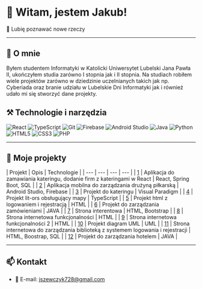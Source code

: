 # 👋 Witam, jestem Jakub!

🚀 Lubię poznawać nowe rzeczy


---

## 💼 O mnie

Byłem studentem Informatyki w Katolicki Uniwersytet Lubelski Jana Pawła II, ukończyłem studia zarówno I stopnia jak i II stopnia. Na studiach robiłem wiele projektów zarówno w dziedzinie uczelnianych takich jak np. Cyberiada oraz branie udziału w Lubelskie Dni Informatyki jak i również udało mi się stworzyć dane projekty.

## ⚒️ Technologie i narzędzia

![React](https://img.shields.io/badge/-React-61DAFB?logo=react&logoColor=white&style=flat)
![TypeScript](https://img.shields.io/badge/-TypeScript-3178C6?logo=typescript&logoColor=white&style=flat)
![Git](https://img.shields.io/badge/-Git-F05032?logo=git&logoColor=white&style=flat)
![Firebase](https://img.shields.io/badge/-Firebase-FFCA28?logo=firebase&logoColor=white&style=flat)
![Android Studio](https://img.shields.io/badge/-Android%20Studio-3DDC84?logo=androidstudio&logoColor=white&style=flat)
![Java](https://img.shields.io/badge/-Java-007396?logo=java&logoColor=white&style=flat)
![Python](https://img.shields.io/badge/-Python-3776AB?logo=python&logoColor=white&style=flat)
![HTML5](https://img.shields.io/badge/-HTML5-E34F26?logo=html5&logoColor=white&style=flat)
![CSS3](https://img.shields.io/badge/-CSS3-1572B6?logo=css3&logoColor=white&style=flat)
![PHP](https://img.shields.io/badge/-PHP-777BB4?logo=php&logoColor=white&style=flat)

---

## 🚧 Moje projekty

| Projekt | Opis | Technologie | 
| --- | --- | --- | --- |
| [1](https://github.com/dzienbardzodobry/Zaawansowane-aplikacje-1) | Aplikacja do zamawiania kateringu, dodanie firm z kateringami  w React | React, Spring Boot, SQL |
| [2](https://github.com/dzienbardzodobry/Zaawansowane-aplikacje-1) | Aplikacja mobilna do zarządzania drużyną piłkarską | Android Studio, Firebase |
| [3](https://github.com/dzienbardzodobry/Zaawansowane-aplikacje-1) | Projekt do kateringu | Visual Paradigm |
| [4](https://github.com/dzienbardzodobry/Zaawansowane-aplikacje-1) | Projekt lit-ors obsługujący mapy | TypeScript |
| [5](https://github.com/dzienbardzodobry/Zaawansowane-aplikacje-1) | Projekt html z logowaniem i rejestracją | HTML |
| [6](https://github.com/dzienbardzodobry/Zaawansowane-aplikacje-1) | Projekt do zarządzania zamówieniami | JAVA |
| [7](https://github.com/dzienbardzodobry/Zaawansowane-aplikacje-1) | Strona interentowa | HTML, Bootstrap |
| [8](https://github.com/dzienbardzodobry/Zaawansowane-aplikacje-1) | Strona internetowa funkcjonalności | HTML |
| [9](https://github.com/dzienbardzodobry/Zaawansowane-aplikacje-1) | Strona internetowa funkcjonalności 2 | HTML |
| [10](https://github.com/dzienbardzodobry/Zaawansowane-aplikacje-1) | Projekt diagram UML | UML |
| [11](https://github.com/dzienbardzodobry/Zaawansowane-aplikacje-1) | Strona internetowa do zarządzania biblioteką z systemem logowania i rejestracji | HTML, Boostrap, SQL |
| [12](https://github.com/dzienbardzodobry/Zaawansowane-aplikacje-1) | Projekt do zarządzania hotelem | JAVA |

---

## 📫 Kontakt

- 📧 E-mail: [jszewczyk728@gmail.com](mailto:jszewczyk728@gmail.com)
  


